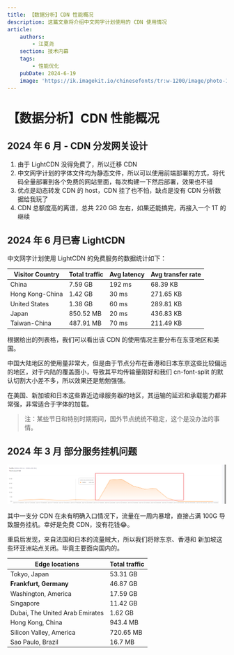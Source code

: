 ```yaml
---
title: 【数据分析】CDN 性能概况
description: 这篇文章将介绍中文网字计划使用的 CDN 使用情况
article:
    authors:
        - 江夏尧
    section: 技术内幕
    tags:
        - 性能优化
    pubDate: 2024-6-19
    image: 'https://ik.imagekit.io/chinesefonts/tr:w-1200/image/photo-1508804185872-d7badad00f7d.jfif'
---
```


# 【数据分析】CDN 性能概况

## 2024 年 6 月 - CDN 分发网关设计

1. 由于 LightCDN 没得免费了，所以迁移 CDN
2. 中文网字计划的字体文件均为静态文件，所以可以使用前端部署的方式，将代码全量部署到各个免费的网站里面，每次构建一下然后部署，效果也不错
3. 优点是动态转发 CDN 的 host，CDN 挂了也不怕，缺点是没有 CDN 分析数据给我玩了
4. CDN 总额度高的离谱，总共 220 GB 左右，如果还能搞完，再接入一个 1T 的继续

## 2024 年 6 月已寄 LightCDN

中文网字计划使用 LightCDN 的免费服务的数据统计如下：

| Visitor Country | Total traffic | Avg latency | Avg transfer rate |
| --------------- | ------------- | ----------- | ----------------- |
| China           | 7.59 GB       | 192 ms      | 68.39 KB          |
| Hong Kong-China | 1.42 GB       | 30 ms       | 271.65 KB         |
| United States   | 1.38 GB       | 60 ms       | 289.81 KB         |
| Japan           | 850.52 MB     | 20 ms       | 436.83 KB         |
| Taiwan-China    | 487.91 MB     | 70 ms       | 211.49 KB         |

根据给出的列表格，我们可以看出该 CDN 的使用情况主要分布在东亚地区和美国。

中国大陆地区的使用量非常大，但是由于节点分布在香港和日本东京这些比较偏远的地区，对于内陆的覆盖面小，导致其平均传输量刚好和我们 cn-font-split 的默认切割大小差不多，所以效果还是勉勉强强。

在美国、新加坡和日本这些靠近边缘服务器的地区，其运输的延迟和承载能力都非常强，非常适合于字体的加载。

> 注：某些节日和特别时期期间，国外节点统统不稳定，这个是没办法的事情。

## 2024 年 3 月 部分服务挂机问题

![Alt text](../../../assets/202403_CDN.png)

其中一支分 CDN 在未有明确入口情况下，流量在一周内暴增，直接占满 100G 导致服务挂机。幸好是免费 CDN，没有花钱😂。

重启后发现，来自法国和日本的流量贼大，所以我们将除东京、香港和 新加坡这些环亚洲站点关闭。毕竟主要面向国内的。

| Edge locations                   | Total traffic |
|---------------------------------|---------------|
| Tokyo, Japan                    | 53.31 GB      |
| **Frankfurt, Germany**          | 46.87 GB      |
| Washington, America             | 17.59 GB      |
| Singapore                       | 11.42 GB      |
| Dubai, The United Arab Emirates | 1.62 GB       |
| Hong Kong, China                | 943.4 MB      |
| Silicon Valley, America         | 720.65 MB     |
| Sao Paulo, Brazil               | 16.7 MB       |
